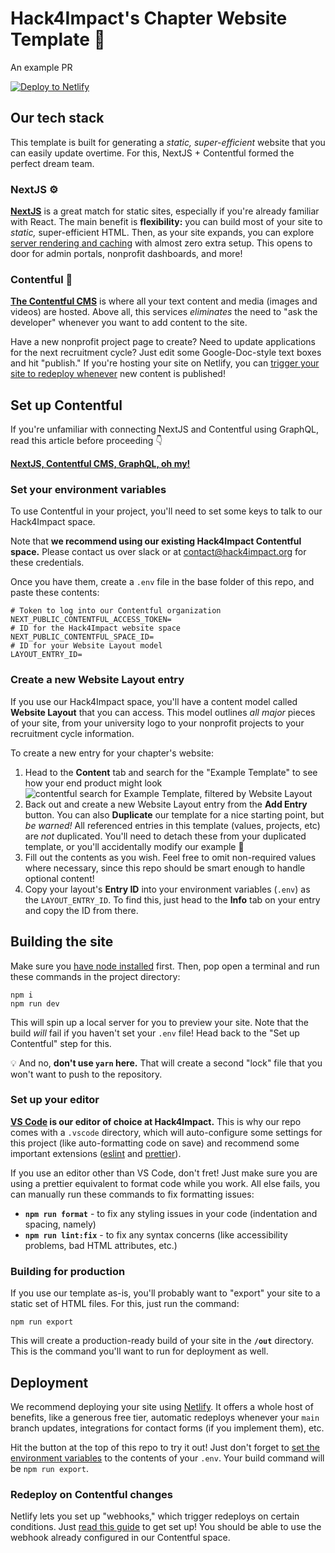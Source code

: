 # Hack4Impact's Chapter Website Template 🚀

An example PR

[![Deploy to Netlify](https://www.netlify.com/img/deploy/button.svg)](https://app.netlify.com/start/deploy?repository=https://github.com/hack4impact/chapter-website-template&utm_source=github&utm_medium=nextstarter-cs&utm_campaign=devex)

## Our tech stack

This template is built for generating a _static, super-efficient_ website that you can easily update overtime. For this, NextJS + Contentful formed the perfect dream team.

### NextJS ⚙️

[**NextJS**](https://nextjs.org/) is a great match for static sites, especially if you're already familiar with React. The main benefit is **flexibility:** you can build most of your site to _static,_ super-efficient HTML. Then, as your site expands, you can explore [server rendering and caching](https://medium.com/walmartglobaltech/the-benefits-of-server-side-rendering-over-client-side-rendering-5d07ff2cefe8) with almost zero extra setup. This opens to door for admin portals, nonprofit dashboards, and more!

### Contentful 📝

[**The Contentful CMS**](https://www.contentful.com/) is where all your text content and media (images and videos) are hosted. Above all, this services _eliminates_ the need to "ask the developer" whenever you want to add content to the site.

Have a new nonprofit project page to create? Need to update applications for the next recruitment cycle? Just edit some Google-Doc-style text boxes and hit "publish." If you're hosting your site on Netlify, you can [trigger your site to redeploy whenever](https://www.contentful.com/developers/docs/tutorials/general/automate-site-builds-with-webhooks/) new content is published!

## Set up Contentful

If you're unfamiliar with connecting NextJS and Contentful using GraphQL, read this article before proceeding 👇

[**NextJS, Contentful CMS, GraphQL, oh my!**](https://dev.to/hack4impact/nextjs-contentful-cms-graphql-oh-my-352o)

### Set your environment variables

To use Contentful in your project, you'll need to set some keys to talk to our Hack4Impact space.

Note that **we recommend using our existing Hack4Impact Contentful space.** Please contact us over slack or at contact@hack4impact.org for these credentials.

Once you have them, create a `.env` file in the base folder of this repo, and paste these contents:

```
# Token to log into our Contentful organization
NEXT_PUBLIC_CONTENTFUL_ACCESS_TOKEN=
# ID for the Hack4Impact website space
NEXT_PUBLIC_CONTENTFUL_SPACE_ID=
# ID for your Website Layout model
LAYOUT_ENTRY_ID=
```

### Create a new Website Layout entry

If you use our Hack4Impact space, you'll have a content model called **Website Layout** that you can access. This model outlines _all major_ pieces of your site, from your university logo to your nonprofit projects to your recruitment cycle information.

To create a new entry for your chapter's website:
1. Head to the **Content** tab and search for the "Example Template" to see how your end product might look ![contentful search for Example Template, filtered by Website Layout](public/images/readme-assets/website-layout-search.png)
3. Back out and create a new Website Layout entry from the **Add Entry** button. You can also **Duplicate** our template for a nice starting point, but _be warned!_ All referenced entries in this template (values, projects, etc) are _not_ duplicated. You'll need to detach these from your duplicated template, or you'll accidentally modify our example 😬
4. Fill out the contents as you wish. Feel free to omit non-required values where necessary, since this repo should be smart enough to handle optional content!
5. Copy your layout's **Entry ID** into your environment variables (`.env`) as the `LAYOUT_ENTRY_ID`. To find this, just head to the **Info** tab on your entry and copy the ID from there. 

## Building the site

Make sure you [have node installed](https://nodejs.org/en/) first. Then, pop open a terminal and run these commands in the project directory:

```
npm i
npm run dev
```

This will spin up a local server for you to preview your site. Note that the build _will_ fail if you haven't set your `.env` file! Head back to the "Set up Contentful" step for this.

💡 And no, **don't use `yarn` here.** That will create a second "lock" file that you won't want to push to the repository.

### Set up your editor

**[VS Code](https://code.visualstudio.com/) is our editor of choice at Hack4Impact.** This is why our repo comes with a `.vscode` directory, which will auto-configure some settings for this project (like auto-formatting code on save) and recommend some important extensions ([eslint](https://marketplace.visualstudio.com/items?itemName=dbaeumer.vscode-eslint) and [prettier](https://marketplace.visualstudio.com/items?itemName=esbenp.prettier-vscode)).

If you use an editor other than VS Code, don't fret! Just make sure you are using a prettier equivalent to format code while you work. All else fails, you can manually run these commands to fix formatting issues:

- **`npm run format`** - to fix any styling issues in your code (indentation and spacing, namely)
- **`npm run lint:fix`** - to fix any syntax concerns (like accessibility problems, bad HTML attributes, etc.)

### Building for production

If you use our template as-is, you'll probably want to "export" your site to a static set of HTML files. For this, just run the command:

```
npm run export
```

This will create a production-ready build of your site in the **`/out`** directory. This is the command you'll want to run for deployment as well.

## Deployment

We recommend deploying your site using [Netlify](https://www.netlify.com). It offers a whole host of benefits, like a generous free tier, automatic redeploys whenever your `main` branch updates, integrations for contact forms (if you implement them), etc.

Hit the button at the top of this repo to try it out! Just don't forget to [set the environment variables](https://docs.netlify.com/configure-builds/environment-variables/) to the contents of your `.env`. Your build command will be `npm run export`.

### Redeploy on Contentful changes

Netlify lets you set up "webhooks," which trigger redeploys on certain conditions. Just [read this guide](https://www.contentful.com/developers/docs/tutorials/general/automate-site-builds-with-webhooks/) to get set up! You should be able to use the webhook already configured in our Contentful space.
